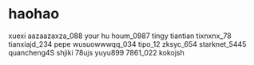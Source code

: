 # haohao
xuexi
aazaazaxza_088
your hu houm_0987
tingy
tiantian
tixnxnx_78
tianxiajd_234
pepe
wusuowwwqq_034
tipo_12
zksyc_654
starknet_5445
quancheng4S
shjiki
78ujs
yuyu899
7861_022
kokojsh
